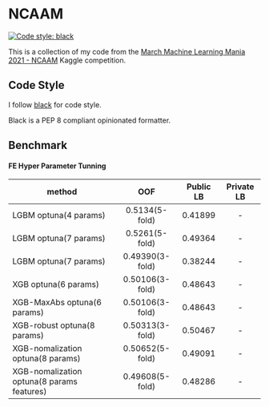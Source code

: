 # NCAAM
[![Code style: black](https://img.shields.io/badge/code%20style-black-000000.svg)](https://github.com/psf/black)

This is a collection of my code from the [March Machine Learning Mania 2021 - NCAAM](https://www.kaggle.com/c/ncaam-march-mania-2021) Kaggle competition.

## Code Style
I follow [black](https://pypi.org/project/black/) for code style.

Black is a PEP 8 compliant opinionated formatter.

## Benchmark

#### FE Hyper Parameter Tunning
|method|OOF|Public LB|Private LB|
|------|:---------:|:--------:|:--------:|
|LGBM optuna(4 params)|0.5134(5-fold)|0.41899|-|
|LGBM optuna(7 params)|0.5261(5-fold)|0.49364|-|
|LGBM optuna(7 params)|0.49390(3-fold)|0.38244|-|
|XGB optuna(6 params)|0.50106(3-fold)|0.48643|-|
|XGB-MaxAbs optuna(6 params)|0.50106(3-fold)|0.48643|-|
|XGB-robust optuna(8 params)|0.50313(3-fold)|0.50467|-|
|XGB-nomalization optuna(8 params)|0.50652(5-fold)|0.49091|-|
|XGB-nomalization optuna(8 params features)|0.49608(5-fold)|0.48286|-|